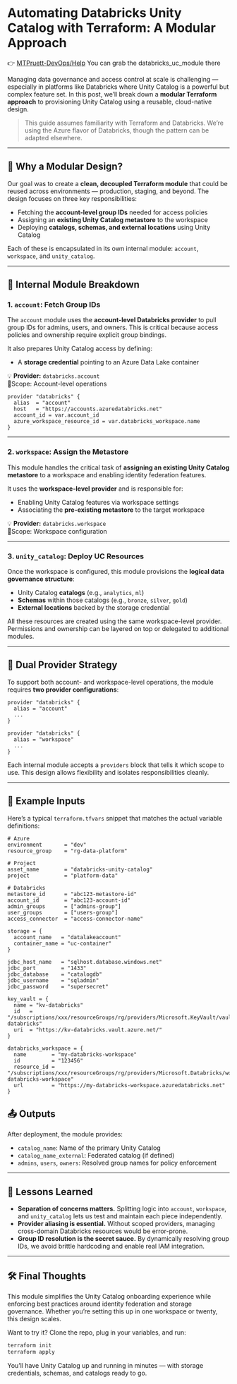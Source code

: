 
# Automating Databricks Unity Catalog with Terraform: A Modular Approach

👉 [MTPruett-DevOps/Help](https://github.com/MTPruett-DevOps/Help)
You can grab the databricks_uc_module there

Managing data governance and access control at scale is challenging — especially in platforms like Databricks where Unity Catalog is a powerful but complex feature set. In this post, we’ll break down a **modular Terraform approach** to provisioning Unity Catalog using a reusable, cloud-native design.

> This guide assumes familiarity with Terraform and Databricks. We’re using the Azure flavor of Databricks, though the pattern can be adapted elsewhere.

---

## 🧱 Why a Modular Design?

Our goal was to create a **clean, decoupled Terraform module** that could be reused across environments — production, staging, and beyond. The design focuses on three key responsibilities:

- Fetching the **account-level group IDs** needed for access policies  
- Assigning an **existing Unity Catalog metastore** to the workspace  
- Deploying **catalogs, schemas, and external locations** using Unity Catalog

Each of these is encapsulated in its own internal module: `account`, `workspace`, and `unity_catalog`.

---

## 🔩 Internal Module Breakdown

### 1. `account`: Fetch Group IDs

The `account` module uses the **account-level Databricks provider** to pull group IDs for admins, users, and owners. This is critical because access policies and ownership require explicit group bindings.

It also prepares Unity Catalog access by defining:

- A **storage credential** pointing to an Azure Data Lake container

💡 **Provider:** `databricks.account`  
📍Scope: Account-level operations

```hcl
provider "databricks" {
  alias  = "account"
  host   = "https://accounts.azuredatabricks.net"
  account_id = var.account_id
  azure_workspace_resource_id = var.databricks_workspace.name
}
```

---

### 2. `workspace`: Assign the Metastore

This module handles the critical task of **assigning an existing Unity Catalog metastore** to a workspace and enabling identity federation features.

It uses the **workspace-level provider** and is responsible for:

- Enabling Unity Catalog features via workspace settings  
- Associating the **pre-existing metastore** to the target workspace

💡 **Provider:** `databricks.workspace`  
📍Scope: Workspace configuration

---

### 3. `unity_catalog`: Deploy UC Resources

Once the workspace is configured, this module provisions the **logical data governance structure**:

- Unity Catalog **catalogs** (e.g., `analytics`, `ml`)
- **Schemas** within those catalogs (e.g., `bronze`, `silver`, `gold`)
- **External locations** backed by the storage credential

All these resources are created using the same workspace-level provider. Permissions and ownership can be layered on top or delegated to additional modules.

---

## 🔐 Dual Provider Strategy

To support both account- and workspace-level operations, the module requires **two provider configurations**:

```hcl
provider "databricks" {
  alias = "account"
  ...
}

provider "databricks" {
  alias = "workspace"
  ...
}
```

Each internal module accepts a `providers` block that tells it which scope to use. This design allows flexibility and isolates responsibilities cleanly.

---


## 🧾 Example Inputs

Here’s a typical `terraform.tfvars` snippet that matches the actual variable definitions:

```hcl
# Azure
environment       = "dev"
resource_group    = "rg-data-platform"

# Project
asset_name        = "databricks-unity-catalog"
project           = "platform-data"

# Databricks
metastore_id      = "abc123-metastore-id"
account_id        = "abc123-account-id"
admin_groups      = ["admins-group"]
user_groups       = ["users-group"]
access_connector  = "access-connector-name"

storage = {
  account_name   = "datalakeaccount"
  container_name = "uc-container"
}

jdbc_host_name   = "sqlhost.database.windows.net"
jdbc_port        = "1433"
jdbc_database    = "catalogdb"
jdbc_username    = "sqladmin"
jdbc_password    = "supersecret"

key_vault = {
  name = "kv-databricks"
  id   = "/subscriptions/xxx/resourceGroups/rg/providers/Microsoft.KeyVault/vaults/kv-databricks"
  uri  = "https://kv-databricks.vault.azure.net/"
}

databricks_workspace = {
  name        = "my-databricks-workspace"
  id          = "123456"
  resource_id = "/subscriptions/xxx/resourceGroups/rg/providers/Microsoft.Databricks/workspaces/my-databricks-workspace"
  url         = "https://my-databricks-workspace.azuredatabricks.net"
}
```


## 📤 Outputs

After deployment, the module provides:

- `catalog_name`: Name of the primary Unity Catalog
- `catalog_name_external`: Federated catalog (if defined)
- `admins`, `users`, `owners`: Resolved group names for policy enforcement

---

## 🧠 Lessons Learned

- **Separation of concerns matters.** Splitting logic into `account`, `workspace`, and `unity_catalog` lets us test and maintain each piece independently.
- **Provider aliasing is essential.** Without scoped providers, managing cross-domain Databricks resources would be error-prone.
- **Group ID resolution is the secret sauce.** By dynamically resolving group IDs, we avoid brittle hardcoding and enable real IAM integration.

---

## 🛠️ Final Thoughts

This module simplifies the Unity Catalog onboarding experience while enforcing best practices around identity federation and storage governance. Whether you’re setting this up in one workspace or twenty, this design scales.

Want to try it? Clone the repo, plug in your variables, and run:

```bash
terraform init
terraform apply
```

You’ll have Unity Catalog up and running in minutes — with storage credentials, schemas, and catalogs ready to go.
